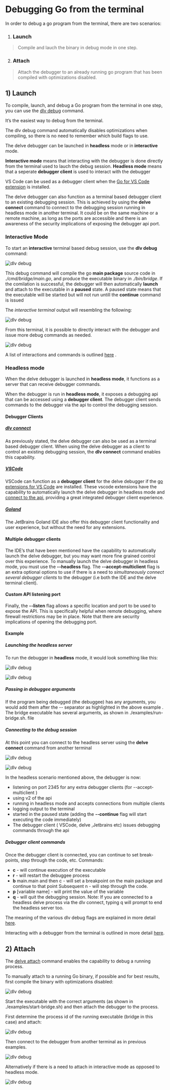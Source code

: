 # Debugging Go from the terminal
In order to debug a go program  from the terminal, there are two scenarios:
1) ### Launch
>Compile and lauch the binary in debug mode in one step.
2) ### Attach
>Attach the debugger to an already running go program that has been compiled with optimizations disabled.

## 1) Launch
To compile, launch, and debug a Go program from the terminal in one step, you can use the [dlv debug](https://github.com/go-delve/delve/blob/master/Documentation/usage/dlv_debug.md) command. 

It’s the easiest way to debug from the terminal. 

The dlv debug command automatically disables optimizations when compiling, so there is no need to remember which build flags to use. 

The delve debugger can be launched in **headless** mode or in **interactive** mode. 

**Interactive mode** means that interacting with the debugger is done directly from the terminal used to lauch the debug session.
**Headless mode** means that a seperate **debugger client** is used to interact with the debugger

VS Code can be used as a debugger client when the [Go for VS Code extension](https://marketplace.visualstudio.com/items?itemName=golang.go) is installed. 

The delve debugger can also function as a terminal based debugger client to an existing debugging session. This is achieved by using the **delve connect** command to connect to the debugging session running in headless mode in another terminal. It could be on the same machine or a remote machine, as long as the ports are accessible and there is an awareness of the security implications of exposing the debugger api port.

### Interactive Mode

To start an **interactive** terminal based debug session, use the **dlv debug** command:

![dlv debug](images/dlv-debug-1.jpg)

This debug command will compile the go **main package** source code in *./cmd/bridge/main.go*, and produce the executable binary in  *./bin/bridge*. 
If the comilation is successful, the debugger will then automatically **launch** and attach to the executable in a **paused** state. A paused state means that the executable will be started but will not run untill the **continue** command is issued

The *interactive terminal* output will resembling the following:

![dlv debug](images/dlv-debug-2.jpg)

From this terminal, it is possible to directly interact with the debugger and issue more debug commands as needed.

![dlv debug](images/dlv-debug-3.jpg)

A list of interactions and commands is outlined [here](https://github.com/go-delve/delve/blob/master/Documentation/cli/README.md) .

### Headless mode
When the delve debugger is launched in **headless mode**, it functions as a server that can receive debugger commands.

When the debugger is run in **headless mode**, it exposes a debugging api that can be accessed using a **debugger client**. The debugger client sends commands to the debugger via the api to control the debugging session.

#### Debugger Clients

##### [dlv connect](https://github.com/go-delve/delve/blob/master/Documentation/usage/dlv_connect.md)
As previously stated, the delve debugger can also be used as a terminal based debugger client. When using the delve debugger as a client to control an existing debugging session, the **dlv connect** command enables this capability.


##### [VSCode](https://code.visualstudio.com/)
VSCode can function as a **debugger client** for the delve debugger if the [go extensions for VS Code](https://marketplace.visualstudio.com/items?itemName=golang.Go) are installed. These vscode extensions have the capability to automatically launch the delve debugger in headless mode and [connect to the api](https://github.com/go-delve/delve/tree/master/Documentation/api), providing a great integrated debugger client experience.

##### [Goland](https://www.jetbrains.com/help/go/debugging-code.html)
The JetBrains Goland IDE also offer this debugger client functionality and user experience, but without the need for any extensions.


#### Multiple debugger clients

The IDE’s that have been mentioned have the capability to automatically launch the delve debugger, but you may want more fine grained control over this experience. To manually launch the delve debugger in headless mode, you must use the **--headless** flag. The **--accept-multiclient** flag is an extra optional options to use if there is a need to *simultaneously connect several debugger clients* to the debugger (i.e both the IDE and the delve terminal client). 

#### Custom API listening port
Finally, the **--listen** flag allows a specific location and port to be used to expose the API. This is specifically helpful when remote debugging, where firewall restrictions may be in place. Note that there are security implications of opening the debugging port.

#### Example
##### Launching the headless server
To run the debugger in **headless** mode, it would look something like this:

![dlv debug](images/dlv-debug-4.jpg)

![dlv debug](images/dlv-debug-5.jpg)

##### Passing in debuggee arguments
If the program being debugged (the debuggee) has any arguments, you would add them after the -- separator as highlighted in the above example . The bridge executable has several arguments, as shown in ./examples/run-bridge.sh. file

##### Connecting to the debug session
At this point you can connect to the headless server using the **delve connect** command from another terminal

![dlv debug](images/dlv-debug-6.jpg)

![dlv debug](images/dlv-debug-7.jpg)

In the headless scenario mentioned above, the debugger  is now:
- listening on port  2345  for any extra debugger clients (for --accept-multiclient )
- using  v2  of the api
- running in headless mode and accepts connections from multiple clients 
- logging output to the terminal
- started in the paused state (adding the **--continue** flag will start executing the code immediately)
- The debugger client ( VSCode, delve ,Jetbrains etc) issues debugging commands through the api
##### Debugger client commands
Once the debugger client is connected, you can continue to set break-points, step through the code, etc. 
Commands: 
- **c** - will continue execution of the executable
- **r** - will restart the debuggee process
- **b** main.main and then c - will set a breakpoint on the main package and continue to that point
Subsequent n - will step through the code. 
- **p** [variable name] - will print the value of the variable 
- **q** - will quit the debugging session. Note: If you are connected to a headless delve process via the dlv connect, typing q will prompt to end the headless server too.

The meaning of the various dlv debug flags are explained in more detail [here](https://github.com/go-delve/delve/blob/master/Documentation/usage/dlv.md).

Interacting with a debugger from the terminal is outlined in more detail [here](https://github.com/go-delve/delve/blob/master/Documentation/cli/README.md).

## 2) Attach

The [delve attach](https://github.com/go-delve/delve/blob/master/Documentation/usage/dlv_attach.md) command enables the capability to debug a running process.

To manually attach to a running Go binary, if possible and for best results, first compile the binary with optimizations disabled:

![dlv debug](images/dlv-debug-8.jpg)

Start the executable with the correct arguments (as shown in ./examples/start-bridge.sh) and then attach the debugger to the process.

First determine the process id of the running executable (bridge in this case) and attach:

![dlv debug](images/dlv-debug-9.jpg)

Then connect to the debugger from another terminal as in previous examples. 

![dlv debug](images/dlv-debug-10.jpg)

Alternatively if there is a need to attach in interactive mode as opposed to headless mode.

![dlv debug](images/dlv-debug-11.jpg)
